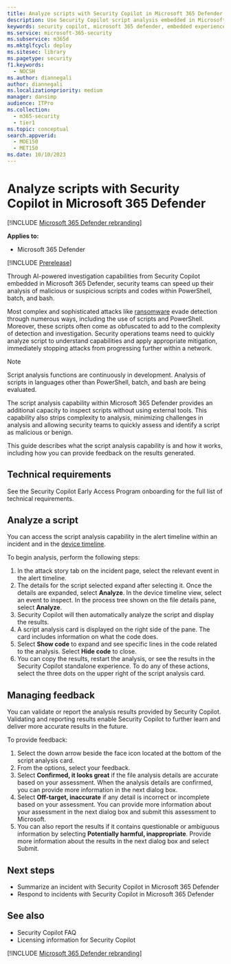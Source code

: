 ```yaml
---
title: Analyze scripts with Security Copilot in Microsoft 365 Defender
description: Use Security Copilot script analysis embedded in Microsoft 365 Defender.
keywords: security copilot, microsoft 365 defender, embedded experience, incident summary, script analyzer, script analysis, query assistant, m365, incident report, guided response, incident response playbooks, incident response, powershell, powershell analysis, bash, batch, bash analysis, batch analysis
ms.service: microsoft-365-security
ms.subservice: m365d
ms.mktglfcycl: deploy
ms.sitesec: library
ms.pagetype: security
f1.keywords:
  - NOCSH
ms.author: diannegali
author: diannegali
ms.localizationpriority: medium
manager: dansimp
audience: ITPro
ms.collection:
  - m365-security
  - tier1
ms.topic: conceptual
search.appverid:
  - MOE150
  - MET150
ms.date: 10/10/2023
---
```


# Analyze scripts with Security Copilot in Microsoft 365 Defender

[!INCLUDE [Microsoft 365 Defender rebranding](../includes/microsoft-defender.md)]

**Applies to:**
- Microsoft 365 Defender

[!INCLUDE [Prerelease](../includes/prerelease.md)]

Through AI-powered investigation capabilities from Security Copilot embedded in Microsoft 365 Defender, security teams can speed up their analysis of malicious or suspicious scripts and codes within PowerShell, batch, and bash.

Most complex and sophisticated attacks like [ransomware](/security/ransomware) evade detection through numerous ways, including the use of scripts and PowerShell. Moreover, these scripts often come as obfuscated to add to the complexity of detection and investigation. Security operations teams need to quickly analyze script to understand capabilities and apply appropriate mitigation, immediately stopping attacks from progressing further within a network.

> [!NOTE]
> Script analysis functions are continuously in development. Analysis of scripts in languages other than PowerShell, batch, and bash are being evaluated.

The script analysis capability within Microsoft 365 Defender provides an additional capacity to inspect scripts without using external tools. This capability also strips complexity to analysis, minimizing challenges in analysis and allowing security teams to quickly assess and identify a script as malicious or benign.

This guide describes what the script analysis capability is and how it works, including how you can provide feedback on the results generated.

## Technical requirements

See the Security Copilot Early Access Program onboarding for the full list of technical requirements.

## Analyze a script

You can access the script analysis capability in the alert timeline within an incident and in the [device timeline](defender-endpoint/device-timeline-event-flag).

To begin analysis, perform the following steps:

1. In the attack story tab on the incident page, select the relevant event in the alert timeline.
2. The details for the script selected expand after selecting it. Once the details are expanded, select **Analyze**.
In the device timeline view, select an event to inspect. In the process tree shown on the file details pane, select **Analyze**.
3. Security Copilot will then automatically analyze the script and display the results.
4. A script analysis card is displayed on the right side of the pane. The card includes information on what the code does.
5. Select **Show code** to expand and see specific lines in the code related to the analysis. Select **Hide code** to close.
6. You can copy the results, restart the analysis, or see the results in the Security Copilot standalone experience. To do any of these actions, select the three dots on the upper right of the script analysis card.

## Managing feedback

You can validate or report the analysis results provided by Security Copilot. Validating and reporting results enable Security Copilot to further learn and deliver more accurate results in the future.

To provide feedback:

1. Select the down arrow beside the face icon located at the bottom of the script analysis card.
2. From the options, select your feedback.
3. Select **Confirmed, it looks great** if the file analysis details are accurate based on your assessment. When the analysis details are confirmed, you can provide more information in the next dialog box.
4. Select **Off-target, inaccurate** if any detail is incorrect or incomplete based on your assessment. You can provide more information about your assessment in the next dialog box and submit this assessment to Microsoft.
5. You can also report the results if it contains questionable or ambiguous information by selecting **Potentially harmful, inappropriate**. Provide more information about the results in the next dialog box and select Submit.

## Next steps
- Summarize an incident with Security Copilot in Microsoft 365 Defender
- Respond to incidents with Security Copilot in Microsoft 365 Defender

## See also
-	Security Copilot FAQ
-	Licensing information for Security Copilot

[!INCLUDE [Microsoft 365 Defender rebranding](../../includes/defender-m3d-techcommunity.md)]